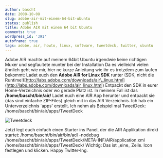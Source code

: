 ```yaml
---
author: bascht
date: 2008-10-08
slug: adobe-air-mit-einem-64-bit-ubuntu
status: publish
title: Adobe AIR mit einem 64 bit Ubuntu
comments: true
wordpress_id: '391'
autoframe: true
tags: adobe, air, howto, linux, software, tweetdeck, twitter, ubuntu
---
```


Adobe AIR machte auf meinem 64bit Ubuntu irgendwie keine richtigen
Muxer und segfaultete munter bei der Installation Da es vielleicht
vielen ähnlich geht wie mir, hier ne kurze Anleitung wie ihr es
trotzdem zum laufen bekommt: Ladet euch den
**Adobe AIR for Linux SDK** runter (SDK, nicht die
Runtime!)[http://labs.adobe.com/downloads/air\_linux.html](http://labs.adobe.com/downloads/air_linux.html)
Entpackt den SDK in eurer Home-Verzeichnis oder wo gerade Platz
ist. In meinem Fall ist das **/home/bascht/bin/air/** Ladet euch
eine AIR App herunter und entpackt sie (das sind einfache
ZIP-Files) gleich mit in das AIR Verzeichnis. Ich hab ein
Unterverzeichnis 'apps' erstellt. Ich nehm als Beispiel mal
TweetDeck: /home/bascht/bin/air/apps/TweetDeck

![Tweetdeck](/blog/2008-10-08-adobe-air-mit-einem-64-bit-ubuntu/air_app.jpg)

Jetzt legt euch einfach einen Starter ins Panel, der die AIR
Applikation direkt startet: /home/bascht/bin/air/bin/adl -nodebug
/home/bascht/bin/air/apps/TweetDeck/META-INF/AIR/application.xml
/home/bascht/bin/air/apps/TweetDeck/ Wichtig: Das ist \_eine\_
Zeile. Icon festlegen und klicken. Happy Twitter-Ing.


